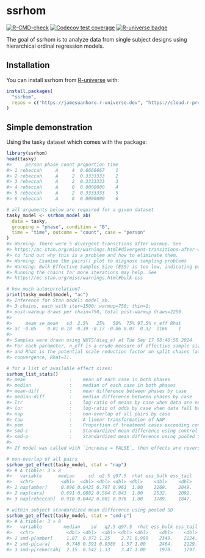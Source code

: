 
<!-- README.md is generated from README.Rmd. Please edit that file -->

# ssrhom

<!-- badges: start -->

[![R-CMD-check](https://github.com/jamesuanhoro/ssrhom/actions/workflows/R-CMD-check.yaml/badge.svg)](https://github.com/jamesuanhoro/ssrhom/actions/workflows/R-CMD-check.yaml)
[![Codecov test
coverage](https://codecov.io/gh/jamesuanhoro/ssrhom/branch/main/graph/badge.svg)](https://app.codecov.io/gh/jamesuanhoro/ssrhom?branch=main)
[![R-universe
badge](https://jamesuanhoro.r-universe.dev/badges/ssrhom)](https://jamesuanhoro.r-universe.dev/ssrhom)
<!-- badges: end -->

The goal of ssrhom is to analyze data from single subject designs using
hierarchical ordinal regression models.

## Installation

You can install ssrhom from [R-universe](https://r-universe.dev/) with:

``` r
install.packages(
  "ssrhom",
  repos = c("https://jamesuanhoro.r-universe.dev", "https://cloud.r-project.org")
)
```

## Simple demonstration

Using the tasky dataset which comes with the package:

``` r
library(ssrhom)
head(tasky)
#>     person phase count proportion time
#> 1 rebeccah     A     4  0.6666667    1
#> 2 rebeccah     A     2  0.3333333    2
#> 3 rebeccah     A     2  0.3333333    3
#> 4 rebeccah     A     0  0.0000000    4
#> 5 rebeccah     A     2  0.3333333    5
#> 6 rebeccah     A     0  0.0000000    6
```

``` r
# all arguments below are required for a given dataset
tasky_model <- ssrhom_model_ab(
  data = tasky,
  grouping = "phase", condition = "B",
  time = "time", outcome = "count", case = "person"
)
#> Warning: There were 5 divergent transitions after warmup. See
#> https://mc-stan.org/misc/warnings.html#divergent-transitions-after-warmup
#> to find out why this is a problem and how to eliminate them.
#> Warning: Examine the pairs() plot to diagnose sampling problems
#> Warning: Bulk Effective Samples Size (ESS) is too low, indicating posterior means and medians may be unreliable.
#> Running the chains for more iterations may help. See
#> https://mc-stan.org/misc/warnings.html#bulk-ess
```

``` r
# how much autocorrelation?
print(tasky_model$model, "ac")
#> Inference for Stan model: model_ab.
#> 3 chains, each with iter=1500; warmup=750; thin=1; 
#> post-warmup draws per chain=750, total post-warmup draws=2250.
#> 
#>     mean se_mean   sd  2.5%   25%   50%  75% 97.5% n_eff Rhat
#> ac -0.05    0.01 0.18 -0.39 -0.17 -0.06 0.07  0.32  1166    1
#> 
#> Samples were drawn using NUTS(diag_e) at Tue Sep 17 08:40:58 2024.
#> For each parameter, n_eff is a crude measure of effective sample size,
#> and Rhat is the potential scale reduction factor on split chains (at 
#> convergence, Rhat=1).
```

``` r
# for a list of available effect sizes:
ssrhom_list_stats()
#> mean                :    mean of each case in both phases
#> median              :    median of each case in both phases
#> mean-diff           :    mean difference between phases by case
#> median-diff         :    median difference between phases by case
#> lrr                 :    log-ratio of means by case when data are never negative
#> lor                 :    log-ratio of odds by case when data fall between 0 and 1 inclusive
#> nap                 :    non-overlap of all pairs by case
#> tau                 :    A linear transformation of NAP
#> pem                 :    Proportion of treatment cases exceeding control cases by case
#> smd-c               :    Standardized mean difference using control SD as standardizer by case
#> smd-p               :    Standardized mean difference using pooled SD as standardizer by case
#> 
#> If model was called with `increase = FALSE`, then effects are reversed.
```

``` r
# non-overlap of all pairs
ssrhom_get_effect(tasky_model, stat = "nap")
#> # A tibble: 3 × 8
#>   variable      median     sd  q2.5 q97.5  rhat ess_bulk ess_tail
#>   <chr>          <dbl>  <dbl> <dbl> <dbl> <dbl>    <dbl>    <dbl>
#> 1 nap[amber]     0.896 0.0425 0.797 0.961  1.00    2269.    2049.
#> 2 nap[cara]      0.691 0.0882 0.504 0.843  1.00    2532.    2092.
#> 3 nap[rebeccah]  0.910 0.0442 0.801 0.976  1.00    1789.    1847.
```

``` r
# within subject standardized mean difference using pooled SD
ssrhom_get_effect(tasky_model, stat = "smd-p")
#> # A tibble: 3 × 8
#>   variable        median    sd   q2.5 q97.5  rhat ess_bulk ess_tail
#>   <chr>            <dbl> <dbl>  <dbl> <dbl> <dbl>    <dbl>    <dbl>
#> 1 smd-p[amber]     1.87  0.372 1.25    2.71 0.999    2349.    2124.
#> 2 smd-p[cara]      0.748 0.391 0.0386  1.57 1.00     2464.    2129.
#> 3 smd-p[rebeccah]  2.15  0.542 1.33    3.47 1.00     1970.    1797.
```
